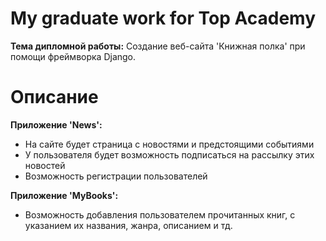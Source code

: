 # My graduate work for Top Academy

**Тема дипломной работы:** Создание веб-сайта 'Книжная полка' при помощи фреймворка Django.

# Описание

**Приложение 'News':**
- На сайте будет страница с новостями и предстоящими событиями
- У пользователя будет возможность подписаться на рассылку этих новостей
- Возможность регистрации пользователей

**Приложение 'MyBooks':**
- Возможность добавления пользователем прочитанных книг, с указанием их названия, жанра, описанием и тд.
